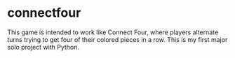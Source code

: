 # connectfour

This game is intended to work like Connect Four, where players alternate turns trying to get four of their colored pieces in a row. This is my first major solo project with Python.
